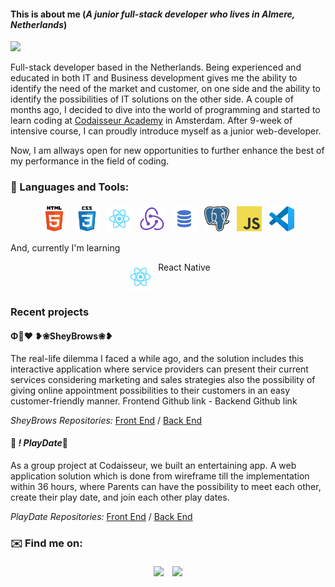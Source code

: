 

#### This is about me (*A junior full-stack developer who lives in Almere, Netherlands*)

<img src="https://media1.giphy.com/media/TGROKbWqxXplM7aznn/giphy.gif">


Full-stack developer based in the Netherlands. Being experienced and educated in both IT and Business development gives me the ability to identify the need of the market and customer, on one side and the ability to identify the possibilities of IT solutions on the other side.
A couple of months ago, I decided to dive into the world of programming and started to learn coding at <a href="https://codaisseur.com/">Codaisseur Academy</a> in Amsterdam. After 9-week of intensive course, I can proudly introduce myself as a junior web-developer.

Now, I am allways open for new opportunities to further enhance the best of my performance in the field of coding.


### 🧰 Languages and Tools:
<p align="center">
<img src="https://raw.githubusercontent.com/github/explore/80688e429a7d4ef2fca1e82350fe8e3517d3494d/topics/html/html.png" alt="html" height="40" style="vertical-align:top; margin:4px">
<img src="https://raw.githubusercontent.com/github/explore/80688e429a7d4ef2fca1e82350fe8e3517d3494d/topics/css/css.png" alt="css" height="40" style="vertical-align:top; margin:4px">
<img src="https://raw.githubusercontent.com/github/explore/80688e429a7d4ef2fca1e82350fe8e3517d3494d/topics/react/react.png" alt="react" height="40" style="vertical-align:top; margin:4px">
<img src="https://raw.githubusercontent.com/github/explore/80688e429a7d4ef2fca1e82350fe8e3517d3494d/topics/redux/redux.png" alt="redux" height="40" style="vertical-align:top; margin:4px">
<img src="https://raw.githubusercontent.com/github/explore/80688e429a7d4ef2fca1e82350fe8e3517d3494d/topics/sql/sql.png" alt="sql" height="40" style="vertical-align:top; margin:4px">
<img src="https://raw.githubusercontent.com/github/explore/80688e429a7d4ef2fca1e82350fe8e3517d3494d/topics/postgresql/postgresql.png" alt="postgresql" height="40" style="vertical-align:top; margin:4px">
<img src="https://raw.githubusercontent.com/github/explore/80688e429a7d4ef2fca1e82350fe8e3517d3494d/topics/javascript/javascript.png" alt="Javascript" height="40" style="vertical-align:top; margin:4px">
<img src="https://raw.githubusercontent.com/github/explore/80688e429a7d4ef2fca1e82350fe8e3517d3494d/topics/visual-studio-code/visual-studio-code.png" alt="VS Code" height="40" style="vertical-align:top; margin:4px">
</p>

And, currently I'm learning
<p align="center">
<img src="https://raw.githubusercontent.com/github/explore/80688e429a7d4ef2fca1e82350fe8e3517d3494d/topics/react/react.png" alt="react" height="40" style="vertical-align:top; margin:4px"> React Native
 </p>

### Recent projects

#### 	Φ👠♥️ ❥❀SheyBrows❀❥

The real-life dilemma I faced a while ago, and the solution includes this interactive application where service providers can present their current services considering marketing and sales strategies also the possibility of giving online appointment possibilities to their customers in an easy customer-friendly manner.
Frontend Github link  - Backend Github link

*SheyBrows Repositories:*  <a href="https://github.com/sheyla-saadat/sheywebfront">Front End</a> / <a href="https://github.com/sheyla-saadat/sheybrowsback">Back End</a>


#### 🐻 *! PlayDate*🧩

As a group project at Codaisseur, we built an entertaining app. A web application solution which is done from wireframe till the implementation within 36 hours, where Parents can have the possibility to meet each other, create their play date, and join each other play dates.

*PlayDate Repositories:*  <a href="https://github.com/sheyla-saadat/front-playdate">Front End</a> / <a href="https://github.com/sheyla-saadat/back-playdate">Back End</a>


### ✉️ Find me on:

<p align="center">
 <a href="mailto:sheylasaadat@gmail.com" target="_blank"> <img src="https://img.shields.io/badge/Gmail-D14836?style=for-the-badge&logo=gmail&logoColor=white" height="30" style="vertical-align:top; margin:5px"></a>
 <a href="https://www.linkedin.com/in/sheyla-saadat/" target="_blank"> <img src="https://img.shields.io/badge/LinkedIn-0077B5?style=for-the-badge&logo=linkedin&logoColor=white" height="30" style="vertical-align:top; margin:5px"></a>
</p>
